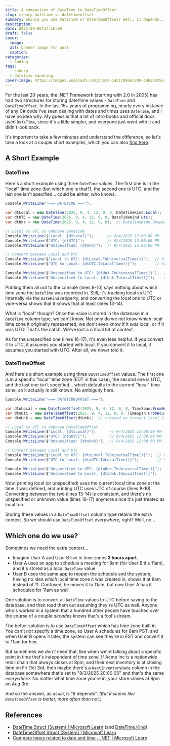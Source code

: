 ```yaml
---
title: A comparison of DateTime to DateTimeOffset
slug: csharp-datetime-vs-datetimeoffset
summary: Should you use DateTime or DateTimeOffset? Well, it depends...
description:
date: 2025-09-06T17:16:00
draft: false
cover:
  image:
  alt: banner image for post
  caption:
categories:
  - Coding
tags:
  - csharp
  - datetime-handling
cover-image: https://images.unsplash.com/photo-1421789665209-c9b2a435e3dc?q=80&w=1171
---
```

For the last 20 years, the .NET Framework (starting with 2.0 in 2005) has had two structures for storing date/time values - `DateTime` and `DateTimeOffset`. In the last 15+ years of programming, nearly every instance of any C# code I've seen dealing with dates and times uses `DateTime`, and I have no idea why. My guess is that a lot of intro books and official docs used `DateTime`, since it's a little simpler, and everyone just went with it and didn't look back.

It's important to take a few minutes and understand the difference, so let's take a look at a couple short examples, which you can also [find here](https://dotnetfiddle.net/tyxO1X).

## A Short Example

### DateTime

Here's a short example using three `DateTime` values. The first one is in the "local" time zone (but which one is that?), the second one is UTC, and the last one isn't specified... could be either, who knows.

```csharp
Console.WriteLine("=== DATETIME ===");

var dtLocal = new DateTime(2025, 9, 4, 12, 0, 0, DateTimeKind.Local);
var dtUTC = new DateTime(2025, 9, 4, 12, 0, 0, DateTimeKind.Utc);
var dtUnk = new DateTime(2025, 9, 4, 12, 0, 0);  // DateTimeKind.Unspecified

// Local vs UTC vs Unknown DateTime
Console.WriteLine($"Local: {dtLocal}");      // 9/4/2025 12:00:00 PM
Console.WriteLine($"UTC: {dtUTC}");          // 9/4/2025 12:00:00 PM
Console.WriteLine($"Unspecified: {dtUnk}");  // 9/4/2025 12:00:00 PM

// Convert between Local and UTC
Console.WriteLine($"Local to UTC: {dtLocal.ToUniversalTime()}");  // 9/4/2025 4:00:00 PM
Console.WriteLine($"UTC to Local: {dtUTC.ToLocalTime()}");        // 9/4/2025 8:00:00 AM

Console.WriteLine($"Unspecified to UTC: {dtUnk.ToUniversalTime()}");  // 9/4/2025 4:00:00 PM
Console.WriteLine($"Unspecified to Local: {dtUnk.ToLocalTime()}");    // 9/4/2025 8:00:00 AM
```

Printing them all out to the console (lines 8-10) says nothing about which time zone the `DateTime` was recorded in. Still, it's tracking local vs UTC internally via the `DateKind` property, and converting the local one to UTC or vice-versa shows that it knows that at least (lines 13-14).

What is "local" though? Once the value is stored in the database in a `DateTime` column type, we can't know. Not only do we not know which local time zone it originally represented, we don't even know if it _was_ local, or if it was UTC! That's the catch. We've lost a critical bit of context.

As for the unspecified one (lines 16-17), it's even less helpful. If you convert it to UTC, it assumes you started with local. If you convert it to local, it assumes you started with UTC. After all, we never told it.

### DateTimeOffset

And here's a short example using three `DateTimeOffset` values. The first one is in a specific "local" time zone (EDT in this case), the second one is UTC, and the last one isn't specified... which defaults to the current "local" time zone, so it actually _is_ still known. No ambiguity here.

```csharp
Console.WriteLine("=== DATETIMEOFFSET ===");

var dtoLocal = new DateTimeOffset(2025, 9, 4, 12, 0, 0, TimeSpan.FromHours(-4));
var dtoUTC = new DateTimeOffset(2025, 9, 4, 12, 0, 0, TimeSpan.FromHours(0));
var dtoUnk = new DateTimeOffset(dtUnk);  // treated as current local time zone

// Local vs UTC vs Unknown DateTimeOffset
Console.WriteLine($"Local: {dtoLocal}");      // 9/4/2025 12:00:00 PM -04:00
Console.WriteLine($"UTC: {dtoUTC}");          // 9/4/2025 12:00:00 PM +00:00
Console.WriteLine($"Unspecified: {dtoUnk}");  // 9/4/2025 12:00:00 PM -04:00

// Convert between Local and UTC
Console.WriteLine($"Local to UTC: {dtoLocal.ToUniversalTime()}");  // 9/4/2025 4:00:00 PM +00:00
Console.WriteLine($"UTC to Local: {dtoUTC.ToLocalTime()}");        // 9/4/2025 8:00:00 AM -04:00

Console.WriteLine($"Unspecified to UTC: {dtoUnk.ToUniversalTime()}");  // 9/4/2025 4:00:00 PM +00:00
Console.WriteLine($"Unspecified to Local: {dtoUnk.ToLocalTime()}");    // 9/4/2025 12:00:00 PM -04:00
```

Now, printing local (or unspecified) uses the current local time zone at the time it was defined, and printing UTC uses UTC of course (lines 8-10). Converting between the two (lines 13-14) is consistent, and there's no unspecified or unknown value (lines 16-17) anymore since it's just treated as local too.

Storing these values in a `DateTimeOffset` column type retains the extra context. So we should use `DateTimeOffset` _everywhere_, right? Well, no...

## Which one do we use?

Sometimes we need the extra context...

- Imagine User A and User B live in time zones **3 hours apart**.
- User A uses an app to schedule a meeting for 8am (for User B it's 11am), and it's stored as a local `DateTime` value.
- User B uses the same app to reopen the schedule and the system, having no idea *which* local time zone it was created in, shows it at 8am instead of 11. Confused, he moves it to 11am, but now User A has it scheduled for 11am as well.

One solution is to convert all `DateTime` values to UTC before saving to the database, and then read them out assuming they're UTC as well. Anyone who's worked in a system that a hundred other people have touched over the course of a couple _decades_ knows that's a fool's dream.

The better solution is to use `DateTimeOffset` which has time zone built in. You can't _not_ specify a time zone, so User A schedules for 8am PST, and when User B opens it later, the system can see they're in EST and convert it to 11am for him.

But sometimes we _don't_ need that, like when we're talking about a specific point in time that's independent of time zone. If Acme Inc is a nationwide retail chain that always closes at 8pm, and their next inventory is at closing time on Fri Oct 3rd, then maybe there's a `NextInventoryDate` column in the database somewhere that's set to "8/3/2025 20:00:00" and that's the same *everywhere*. No matter what time zone you're in, your store closes at 8pm on Aug 3rd.

And so the answer, as usual, is "it depends". *(But it seems like `DateTimeOffset` is better, more often than not.)*

## References

- [DateTime Struct (System) | Microsoft Learn](https://learn.microsoft.com/en-us/dotnet/api/system.datetime?view=net-9.0) (and [DateTime.Kind](https://learn.microsoft.com/en-us/dotnet/api/system.datetime.kind?view=net-9.0))
- [DateTimeOffset Struct (System) | Microsoft Learn](https://learn.microsoft.com/en-us/dotnet/api/system.datetimeoffset?view=net-9.0)
- [Compare types related to date and time - .NET | Microsoft Learn](https://learn.microsoft.com/en-us/dotnet/standard/datetime/choosing-between-datetime)